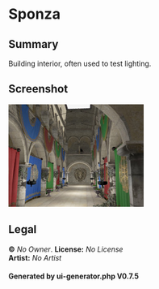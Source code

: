 # Sponza

## Summary

Building interior, often used to test lighting.

## Screenshot

![screenshot](screenshot/screenshot.jpg)

## Legal

**&copy;** _No Owner_. **License:** _No License_<br>**Artist:** _No Artist_

#### Generated by ui-generator.php V0.7.5